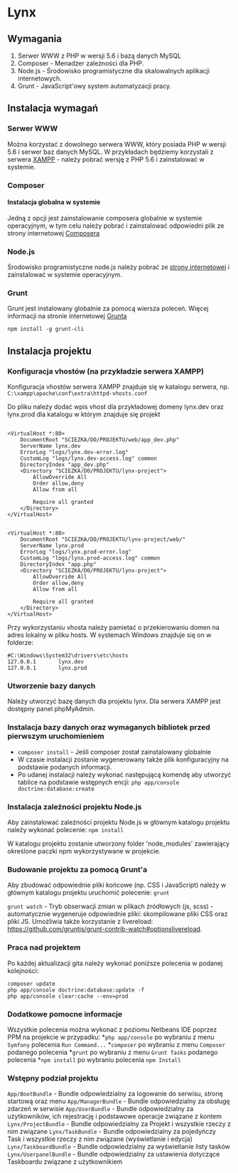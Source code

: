 # Lynx #

## Wymagania ##
1. Serwer WWW z PHP w wersji 5.6 i bazą danych MySQL
2. Composer - Menadżer zależności dla PHP.
3. Node.js - Środowisko programistyczne dla skalowalnych aplikacji internetowych.
4. Grunt - JavaScript'owy system automatyzacji pracy.

## Instalacja wymagań ##

### Serwer WWW ###
Można korzystać z dowolnego serwera WWW, który posiada PHP w wersji 5.6 i serwer baz danych MySQL. 
W przykładach będziemy korzystali z serwera [XAMPP](https://www.apachefriends.org/pl/index.html) - należy pobrać wersję z PHP 5.6 i zainstalować w systemie.

### Composer ###
#### Instalacja globalna w systemie ####
Jedną z opcji jest zainstalowanie composera globalnie w systemie operacyjnym, w tym celu należy pobrać i zainstalować odpowiedni plik ze strony internetowej [Composera](https://getcomposer.org/)

### Node.js ###
Środowisko programistyczne node.js należy pobrać ze [strony internetowej](https://nodejs.org/) i zainstalować w systemie operacyjnym.

### Grunt ###
Grunt jest instalowany globalnie za pomocą wiersza poleceń. Więcej informacji na stronie internetowej [Grunta](http://gruntjs.com/) 

`npm install -g grunt-cli`

## Instalacja projektu ##

### Konfiguracja vhostów (na przykładzie serwera XAMPP) ###
Konfiguracja vhostów serwera XAMPP znajduje się w katalogu serwera, np. 
`C:\xampp\apache\conf\extra\httpd-vhosts.conf`

Do pliku należy dodać wpis vhost dla przykładowej domeny lynx.dev oraz lynx.prod dla katalogu w którym znajduje się projekt
```

<VirtualHost *:80>
    DocumentRoot "SCIEZKA/DO/PROJEKTU/web/app_dev.php"
    ServerName lynx.dev
    ErrorLog "logs/lynx.dev-error.log"
    CustomLog "logs/lynx.dev-access.log" common
    DirectoryIndex "app_dev.php"
    <Directory "SCIEZKA/DO/PROJEKTU/lynx-project">
        AllowOverride All
        Order allow,deny
        Allow from all

        Require all granted
    </Directory>
</VirtualHost>


<VirtualHost *:80>
    DocumentRoot "SCIEZKA/DO/PROJEKTU/lynx-project/web/"
    ServerName lynx.prod
    ErrorLog "logs/lynx.prod-error.log"
    CustomLog "logs/lynx.prod-access.log" common
    DirectoryIndex "app.php"
    <Directory "SCIEZKA/DO/PROJEKTU/lynx-project">
        AllowOverride All
        Order allow,deny
        Allow from all

        Require all granted
    </Directory>
</VirtualHost>
```

Przy wykorzystaniu vhosta należy pamietać o przekierowaniu domen na adres lokalny w pliku hosts. W systemach Windows znajduje się on w folderze:

```
#C:\Windows\System32\drivers\etc\hosts
127.0.0.1       lynx.dev
127.0.0.1       lynx.prod
```

### Utworzenie bazy danych ###
Należy utworzyć bazę danych dla projektu lynx. Dla serwera XAMPP jest dostępny panel phpMyAdmin.

### Instalacja bazy danych oraz wymaganych bibliotek przed pierwszym uruchomieniem ###
* `composer install` - Jeśli composer został zainstalowany globalnie
* W czasie instalacji zostanie wygenerowany także plik konfiguracyjny na podstawie podanych informacji.
* Po udanej instalacji należy wykonać następującą komendę aby utworzyć tablice na podstawie wstępnych encji: `php app/console doctrine:database:create`

### Instalacja zależności projektu Node.js ###
Aby zainstalować zależności projektu Node.js w głównym katalogu projektu należy wykonać polecenie:
`npm install`

W katalogu projektu zostanie utworzony folder 'node_modules' zawierający określone paczki npm wykorzystywane w projekcie.

### Budowanie projektu za pomocą Grunt'a ###
Aby zbudować odpowiednie pliki końcowe (np. CSS i JavaScript) należy w głównym katalogu projektu uruchomić polecenie:
`grunt`

`grunt watch` - Tryb obserwacji zmian w plikach źródłowych (js, scss) - automatycznie wygeneruje odpowiednie pliki: skompilowane pliki CSS oraz pliki JS. Umożliwia także korzystanie z livereload: https://github.com/gruntjs/grunt-contrib-watch#optionslivereload.

### Praca nad projektem ###
Po każdej aktualizacji gita należy wykonać poniższe polecenia w podanej kolejności:
```
composer update
php app/console doctrine:database:update -f
php app/console clear:cache --env=prod
```

### Dodatkowe pomocne informacje ###
Wszystkie polecenia można wykonać z poziomu Netbeans IDE poprzez PPM na projekcie w przypadku:
*`php app/console` po wybraniu z menu `Symfony` polecenia `Run Command...`
*`composer` po wybraniu z menu `Composer` podanego polecenia
*`grunt` po wybraniu z menu `Grunt Tasks` podanego polecenia
*`npm install` po wybraniu polecenia `npm Install`

### Wstępny podział projektu ###
`App/BootBundle` - Bundle odpowiedzialny za logowanie do serwisu, stronę startową oraz menu
`App/ManagerBundle` - Bundle odpowiedzialny za obsługę zdarzeń w serwisie
`App/UserBundle` - Bundle odpowiedzialny za użytkowników, ich rejestrację i podstawowe operacje związane z kontem
`Lynx/ProjectBundle` - Bundle odpowiedzialny za Projekt i wszystkie rzeczy z nim związane
`Lynx/TaskBundle` - Bundle odpowiedzialny za pojedyńczy Task i wszystkie rzeczy z nim związane (wyświetlanie i edycja)
`Lynx/TaskboardBundle` - Bundle odpowiedzialny za wyświetlanie listy tasków
`Lynx/UserpanelBundle` - Bundle odpowiedzialny za ustawienia dotyczące Taskboardu związane z użytkownikiem
